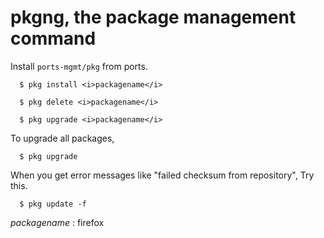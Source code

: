 # pkgng, the package management command
<?php section\name("Installation"); ?>

Install ```ports-mgmt/pkg``` from ports.

<?php section\name("Installing packages"); ?>
```
  $ pkg install <i>packagename</i>
```
<?php section\name("Removing packages"); ?>
```
  $ pkg delete <i>packagename</i>
```
<?php section\name("Upgrading packages"); ?>
```
  $ pkg upgrade <i>packagename</i>
```

  To upgrade all packages,

```
  $ pkg upgrade
```
<?php section\name("Updating the repository catalogue"); ?>
<?php subsection\notice(); ?>
  When you get error messages like "failed checksum from repository",
  Try this.
<?php subsection\end(); ?>
```
  $ pkg update -f
```
<?php subsection\examples(); ?>
  <i>packagename</i> : firefox
<?php subsection\end(); ?>
